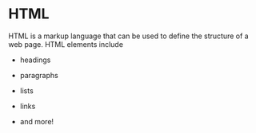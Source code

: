 # HTML

HTML is a markup language that can be used to define the structure of a web page. HTML elements include

* headings
* paragraphs
* lists
* links
* and more!